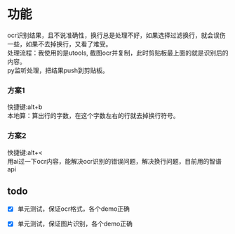 # 功能
ocr识别结果，且不说准确性，换行总是处理不好，如果选择过滤换行，就会误伤一些，如果不去掉换行，又看了难受。  
处理流程：我使用的是utools, 截图ocr并复制，此时剪贴板最上面的就是识别后的内容。  
py监听处理，把结果push到剪贴板。  

### 方案1
快捷键:alt+b  
本地算：算出行的字数，在这个字数左右的行就去掉换行符号。
### 方案2
快捷键:alt+<  
用ai过一下ocr内容，能解决ocr识别的错误问题，解决换行问题，目前用的智谱api

## todo
- [x] 单元测试，保证ocr格式，各个demo正确
- [x] 单元测试，保证图片识别，各个demo正确

